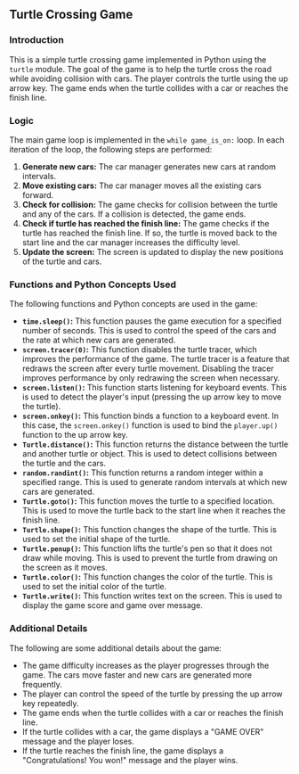 ## Turtle Crossing Game 

### Introduction

This is a simple turtle crossing game implemented in Python using the `turtle` module. The goal of the game is to help the turtle cross the road while avoiding collision with cars. The player controls the turtle using the up arrow key. The game ends when the turtle collides with a car or reaches the finish line.

### Logic

The main game loop is implemented in the `while game_is_on:` loop. In each iteration of the loop, the following steps are performed:

1. **Generate new cars:** The car manager generates new cars at random intervals.
2. **Move existing cars:** The car manager moves all the existing cars forward.
3. **Check for collision:** The game checks for collision between the turtle and any of the cars. If a collision is detected, the game ends.
4. **Check if turtle has reached the finish line:** The game checks if the turtle has reached the finish line. If so, the turtle is moved back to the start line and the car manager increases the difficulty level.
5. **Update the screen:** The screen is updated to display the new positions of the turtle and cars.

### Functions and Python Concepts Used

The following functions and Python concepts are used in the game:

* **`time.sleep()`:** This function pauses the game execution for a specified number of seconds. This is used to control the speed of the cars and the rate at which new cars are generated.
* **`screen.tracer(0)`:** This function disables the turtle tracer, which improves the performance of the game. The turtle tracer is a feature that redraws the screen after every turtle movement. Disabling the tracer improves performance by only redrawing the screen when necessary.
* **`screen.listen()`:** This function starts listening for keyboard events. This is used to detect the player's input (pressing the up arrow key to move the turtle).
* **`screen.onkey()`:** This function binds a function to a keyboard event. In this case, the `screen.onkey()` function is used to bind the `player.up()` function to the up arrow key.
* **`Turtle.distance()`:** This function returns the distance between the turtle and another turtle or object. This is used to detect collisions between the turtle and the cars.
* **`random.randint()`:** This function returns a random integer within a specified range. This is used to generate random intervals at which new cars are generated.
* **`Turtle.goto()`:** This function moves the turtle to a specified location. This is used to move the turtle back to the start line when it reaches the finish line.
* **`Turtle.shape()`:** This function changes the shape of the turtle. This is used to set the initial shape of the turtle.
* **`Turtle.penup()`:** This function lifts the turtle's pen so that it does not draw while moving. This is used to prevent the turtle from drawing on the screen as it moves.
* **`Turtle.color()`:** This function changes the color of the turtle. This is used to set the initial color of the turtle.
* **`Turtle.write()`:** This function writes text on the screen. This is used to display the game score and game over message.

### Additional Details

The following are some additional details about the game:

* The game difficulty increases as the player progresses through the game. The cars move faster and new cars are generated more frequently.
* The player can control the speed of the turtle by pressing the up arrow key repeatedly.
* The game ends when the turtle collides with a car or reaches the finish line.
* If the turtle collides with a car, the game displays a "GAME OVER" message and the player loses.
* If the turtle reaches the finish line, the game displays a "Congratulations! You won!" message and the player wins.
